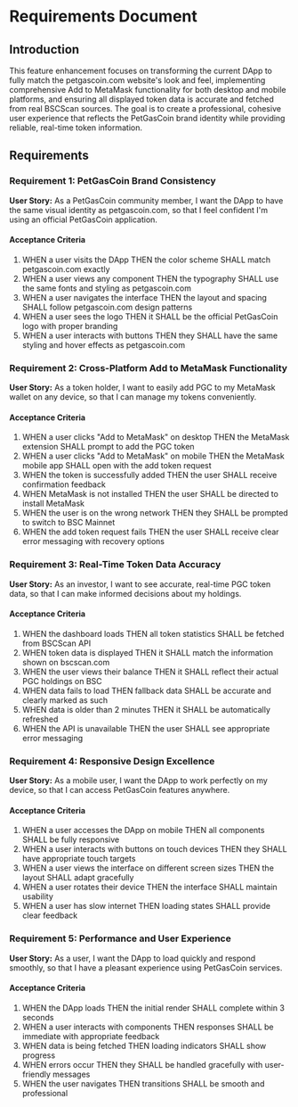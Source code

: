 # Requirements Document

## Introduction

This feature enhancement focuses on transforming the current DApp to fully match the petgascoin.com website's look and feel, implementing comprehensive Add to MetaMask functionality for both desktop and mobile platforms, and ensuring all displayed token data is accurate and fetched from real BSCScan sources. The goal is to create a professional, cohesive user experience that reflects the PetGasCoin brand identity while providing reliable, real-time token information.

## Requirements

### Requirement 1: PetGasCoin Brand Consistency

**User Story:** As a PetGasCoin community member, I want the DApp to have the same visual identity as petgascoin.com, so that I feel confident I'm using an official PetGasCoin application.

#### Acceptance Criteria

1. WHEN a user visits the DApp THEN the color scheme SHALL match petgascoin.com exactly
2. WHEN a user views any component THEN the typography SHALL use the same fonts and styling as petgascoin.com
3. WHEN a user navigates the interface THEN the layout and spacing SHALL follow petgascoin.com design patterns
4. WHEN a user sees the logo THEN it SHALL be the official PetGasCoin logo with proper branding
5. WHEN a user interacts with buttons THEN they SHALL have the same styling and hover effects as petgascoin.com

### Requirement 2: Cross-Platform Add to MetaMask Functionality

**User Story:** As a token holder, I want to easily add PGC to my MetaMask wallet on any device, so that I can manage my tokens conveniently.

#### Acceptance Criteria

1. WHEN a user clicks "Add to MetaMask" on desktop THEN the MetaMask extension SHALL prompt to add the PGC token
2. WHEN a user clicks "Add to MetaMask" on mobile THEN the MetaMask mobile app SHALL open with the add token request
3. WHEN the token is successfully added THEN the user SHALL receive confirmation feedback
4. WHEN MetaMask is not installed THEN the user SHALL be directed to install MetaMask
5. WHEN the user is on the wrong network THEN they SHALL be prompted to switch to BSC Mainnet
6. WHEN the add token request fails THEN the user SHALL receive clear error messaging with recovery options

### Requirement 3: Real-Time Token Data Accuracy

**User Story:** As an investor, I want to see accurate, real-time PGC token data, so that I can make informed decisions about my holdings.

#### Acceptance Criteria

1. WHEN the dashboard loads THEN all token statistics SHALL be fetched from BSCScan API
2. WHEN token data is displayed THEN it SHALL match the information shown on bscscan.com
3. WHEN the user views their balance THEN it SHALL reflect their actual PGC holdings on BSC
4. WHEN data fails to load THEN fallback data SHALL be accurate and clearly marked as such
5. WHEN data is older than 2 minutes THEN it SHALL be automatically refreshed
6. WHEN the API is unavailable THEN the user SHALL see appropriate error messaging

### Requirement 4: Responsive Design Excellence

**User Story:** As a mobile user, I want the DApp to work perfectly on my device, so that I can access PetGasCoin features anywhere.

#### Acceptance Criteria

1. WHEN a user accesses the DApp on mobile THEN all components SHALL be fully responsive
2. WHEN a user interacts with buttons on touch devices THEN they SHALL have appropriate touch targets
3. WHEN a user views the interface on different screen sizes THEN the layout SHALL adapt gracefully
4. WHEN a user rotates their device THEN the interface SHALL maintain usability
5. WHEN a user has slow internet THEN loading states SHALL provide clear feedback

### Requirement 5: Performance and User Experience

**User Story:** As a user, I want the DApp to load quickly and respond smoothly, so that I have a pleasant experience using PetGasCoin services.

#### Acceptance Criteria

1. WHEN the DApp loads THEN the initial render SHALL complete within 3 seconds
2. WHEN a user interacts with components THEN responses SHALL be immediate with appropriate feedback
3. WHEN data is being fetched THEN loading indicators SHALL show progress
4. WHEN errors occur THEN they SHALL be handled gracefully with user-friendly messages
5. WHEN the user navigates THEN transitions SHALL be smooth and professional